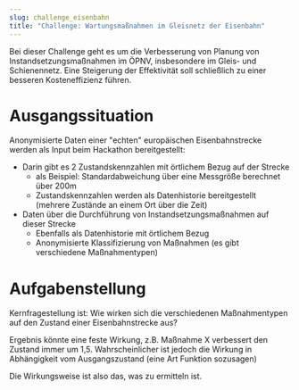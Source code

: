 ```yaml
---
slug: challenge_eisenbahn
title: "Challenge: Wartungsmaßnahmen im Gleisnetz der Eisenbahn"
---
```


Bei dieser Challenge geht es um die Verbesserung von Planung von Instandsetzungsmaßnahmen im ÖPNV, insbesondere im Gleis- und Schienennetz. Eine Steigerung der Effektivität soll schließlich zu einer besseren Kosteneffizienz führen.

# Ausgangssituation

Anonymisierte Daten einer "echten" europäischen Eisenbahnstrecke werden als Input beim Hackathon bereitgestellt:
* Darin gibt es 2 Zustandskennzahlen mit örtlichem Bezug auf der Strecke
  * als Beispiel: Standardabweichung über eine Messgröße berechnet über 200m
  * Zustandskennzahlen werden als Datenhistorie bereitgestellt (mehrere Zustände an einem Ort über die Zeit)
* Daten über die Durchführung von Instandsetzungsmaßnahmen auf dieser Strecke
  * Ebenfalls als Datenhistorie mit örtlichem Bezug
  * Anonymisierte Klassifizierung von Maßnahmen (es gibt verschiedene Maßnahmentypen)

# Aufgabenstellung

Kernfragestellung ist: Wie wirken sich die verschiedenen Maßnahmentypen auf den Zustand einer Eisenbahnstrecke aus?

Ergebnis könnte eine feste Wirkung, z.B. Maßnahme X verbessert den Zustand immer um 1,5. Wahrscheinlicher ist jedoch die Wirkung in Abhängigkeit vom Ausgangszustand (eine Art Funktion sozusagen)

Die Wirkungsweise ist also das, was zu ermitteln ist.
